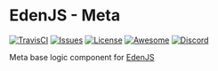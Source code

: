# EdenJS - Meta
[![TravisCI](https://travis-ci.com/eden-js/meta.svg?branch=master)](https://travis-ci.com/eden-js/meta)
[![Issues](https://img.shields.io/github/issues/eden-js/meta.svg)](https://github.com/eden-js/meta/issues)
[![License](https://img.shields.io/badge/license-MIT-blue.svg)](https://github.com/eden-js/meta)
[![Awesome](https://img.shields.io/badge/awesome-true-green.svg)](https://github.com/eden-js/meta)
[![Discord](https://img.shields.io/discord/583845970433933312.svg)](https://discord.gg/5u3f3up)

Meta base logic component for [EdenJS](https://github.com/edenjs-cli)